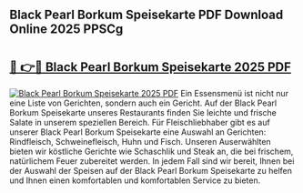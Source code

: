 ## Black Pearl Borkum Speisekarte PDF Download Online 2025 PPSCg

# <h2><a href="http://gc65mr.nevu.top/?p=Black+Pearl+Borkum+Speisekarte">🔗 👉🔴 Black Pearl Borkum Speisekarte 2025 PDF</a></h2>

[![Black Pearl Borkum Speisekarte 2025 PDF](https://i.imgur.com/dBaPXMq.png)](http://gc65mr.nevu.top/?p=Black+Pearl+Borkum+Speisekarte)
Ein Essensmenü ist nicht nur eine Liste von Gerichten, sondern auch ein Gericht. Auf der Black Pearl Borkum Speisekarte unseres Restaurants finden Sie leichte und frische Salate in unserem speziellen Bereich. Für Fleischliebhaber gibt es auf unserer Black Pearl Borkum Speisekarte eine Auswahl an Gerichten: Rindfleisch, Schweinefleisch, Huhn und Fisch. Unseren Auserwählten bieten wir köstliche Gerichte wie Schaschlik und Steak an, die bei frischem, natürlichem Feuer zubereitet werden. In jedem Fall sind wir bereit, Ihnen bei der Auswahl der Speisen auf der Black Pearl Borkum Speisekarte zu helfen und Ihnen einen komfortablen und komfortablen Service zu bieten.
